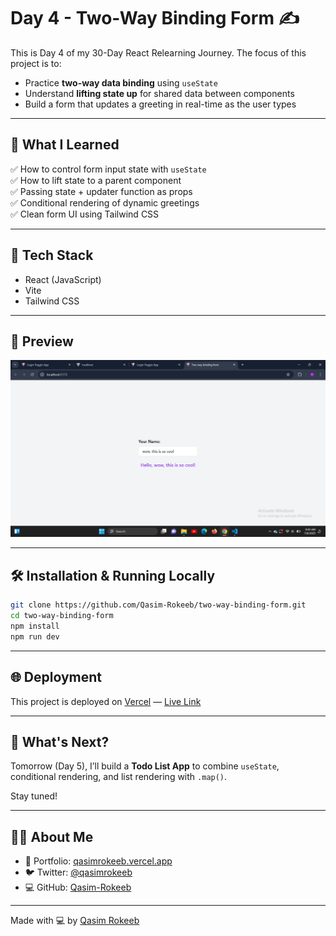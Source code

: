 
# Day 4 - Two-Way Binding Form ✍️

This is Day 4 of my 30-Day React Relearning Journey. The focus of this project is to:

- Practice **two-way data binding** using `useState`
- Understand **lifting state up** for shared data between components
- Build a form that updates a greeting in real-time as the user types

---

## 🚀 What I Learned

✅ How to control form input state with `useState`  
✅ How to lift state to a parent component  
✅ Passing state + updater function as props  
✅ Conditional rendering of dynamic greetings  
✅ Clean form UI using Tailwind CSS

---

## 🧠 Tech Stack

- React (JavaScript)
- Vite
- Tailwind CSS

---

## 📸 Preview

![App Preview](https://raw.githubusercontent.com/Qasim-Rokeeb/two-way-binding-form/main/screenshot.png)

---

## 🛠️ Installation & Running Locally

```bash
git clone https://github.com/Qasim-Rokeeb/two-way-binding-form.git
cd two-way-binding-form
npm install
npm run dev
```

---

## 🌐 Deployment

This project is deployed on [Vercel](https://vercel.com/) — [Live Link](https://qasimrokeeb-two-way-binding-form.vercel.app/)

---

## 🔮 What's Next?

Tomorrow (Day 5), I’ll build a **Todo List App** to combine `useState`, conditional rendering, and list rendering with `.map()`.

Stay tuned!

---

## 🙋‍♂️ About Me

* 🔗 Portfolio: [qasimrokeeb.vercel.app](https://qasimrokeeb.vercel.app)
* 🐦 Twitter: [@qasimrokeeb](https://x.com/qasimrokeeb)
* 💻 GitHub: [Qasim-Rokeeb](https://github.com/Qasim-Rokeeb)

---

Made with 💻 by [Qasim Rokeeb](https://github.com/Qasim-Rokeeb)
```